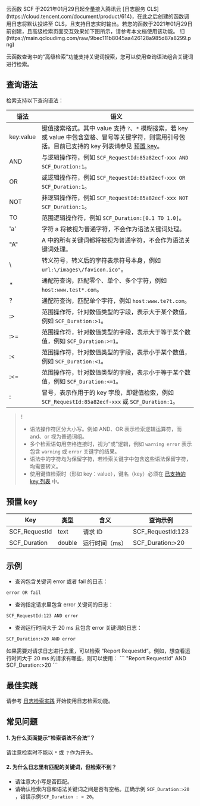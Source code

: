 <dx-alert infotype="explain" title="">
云函数 SCF 于2021年01月29日起全量接入腾讯云 [日志服务 CLS](https://cloud.tencent.com/document/product/614)，在此之后创建的函数调用日志将默认投递至 CLS，且支持日志实时输出。若您的函数于2021年01月29日前创建，且高级检索页面交互效果如下图所示，请参考本文档使用该功能。
![](https://main.qcloudimg.com/raw/9bec111b8045aa426128a985d87a8299.png)
</dx-alert>





云函数查询中的“高级检索”功能支持关键词搜索，您可以使用查询语法组合关键词进行检索。

## 查询语法

检索支持以下查询语法：

| 语法      | 语义                                                         |
| --------- | ------------------------------------------------------------ |
| key:value | 键值搜索格式。其中 value 支持 `?`、`*` 模糊搜索，若 key 或 value 中包含空格、冒号等关键字符，则需用引号包括。目前已支持的 key 列表请参见 [预置 key](#key)。  |
| AND       | 与逻辑操作符，例如 `SCF_RequestId:85a82ecf-xxx AND SCF_Duration:1`。  |
| OR        | 或逻辑操作符，例如 `SCF_RequestId:85a82ecf-xxx OR SCF_Duration:1`。  |
| NOT       | 非逻辑操作符，例如 `SCF_RequestId:85a82ecf-xxx NOT SCF_Duration:1`。  |
| TO        | 范围逻辑操作符，例如 `SCF_Duration:[0.1 TO 1.0]`。           |
| 'a'       | 字符 a 将被视为普通字符，不会作为语法关键词处理。             |
| "A"       | A 中的所有关键词都将被视为普通字符，不会作为语法关键词处理。  |
| \         | 转义符号，转义后的字符表示符号本身，例如 `url:\/images\/favicon.ico"`。  |
| *         | 通配符查询，匹配零个、单个、多个字符，例如 `host:www.test*.com`。  |
| ?         | 通配符查询，匹配单个字符，例如 `host:www.te?t.com`。          |
| :>        | 范围操作符，针对数值类型的字段，表示大于某个数值，例如 `SCF_Duration:>1`。  |
| :>=       | 范围操作符，针对数值类型的字段，表示大于等于某个数值，例如 `SCF_Duration:>=1`。  |
| :<        | 范围操作符，针对数值类型的字段，表示小于某个数值，例如 `SCF_Duration:<1`。  |
| :<=       | 范围操作符，针对数值类型的字段，表示小于等于某个数值，例如 `SCF_Duration:<=1`。  |
| :        | 冒号，表示作用于的 key 字段，即键值检索，例如 `SCF_RequestId:85a82ecf-xxx` 或 `SCF_Duration:1`。  |



>!
>- 语法操作符区分大小写。例如 AND、OR 表示检索逻辑运算符，而 and、or 视为普通词组。
>- 多个检索语句用空格连接时，视为“或”逻辑，例如 `warning error` 表示包含 `warning` 或 `error` 关键字的结果。
>- 语法中的字符均为保留字符，若检索关键字中包含这些语法保留字符，均需要转义。
>- 使用键值检索时（形如 key：value），键名（key）必须在 [已支持的 key 列表](#key) 中。



## 预置 key[](id:key)

| Key           | 类型   | 含义           | 查询示例          |
| ------------- | ------ | -------------- | ----------------- |
| SCF_RequestId | text   | 请求 ID        | SCF_RequestId:123 |
| SCF_Duration  | double | 运行时间（ms） | SCF_Duration:>20  |



## 示例

- 查询包含关键词 error 或者 fail 的日志：
```
error OR fail
```

- 查询指定请求里包含 error 关键词的日志：
```
SCF_RequestId:123 AND error
```

- 查询运行时间大于 20 ms 且包含 error 关键词的日志：
```
SCF_Duration:>20 AND error
```



<dx-alert infotype="explain" title="">
如果需要对请求日志进行去重，可以检索 “Report RequestId”。例如，想查看运行时间大于 20 ms 的请求有哪些，则可以使用：
```
"Report RequestId" AND SCF_Duration:>20
```
</dx-alert>



## 最佳实践

请参考 [日志检索实践](https://cloud.tencent.com/document/product/583/43329) 开始使用日志检索功能。

## 常见问题

#### 1. 为什么页面提示“检索语法不合法”？

请注意检索时不能以 `*` 或 `？`作为开头。

#### 2. 为什么日志里有匹配的关键词，但检索不到？

- 请注意大小写是否匹配。
- 请确认检索内容和语法关键词之间是否有空格。正确示例 `SCF_Duration:>20` ，错误示例`SCF_Duration : > 20`。
